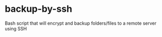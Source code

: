 # backup-by-ssh
Bash script that will encrypt and backup folders/files to a remote server using SSH
